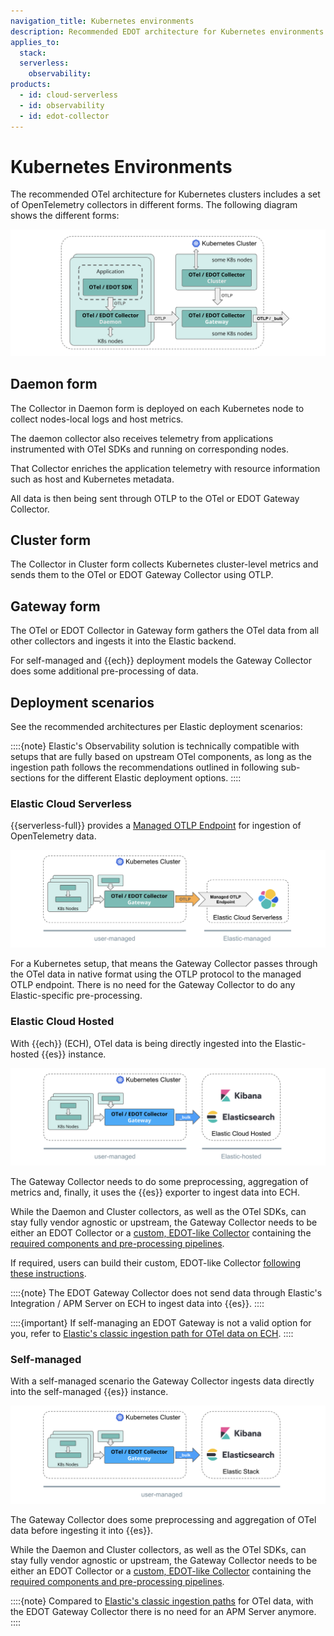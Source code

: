 ```yaml
---
navigation_title: Kubernetes environments
description: Recommended EDOT architecture for Kubernetes environments.
applies_to:
  stack:
  serverless:
    observability:
products:
  - id: cloud-serverless
  - id: observability
  - id: edot-collector
---
```


# Kubernetes Environments

The recommended OTel architecture for Kubernetes clusters includes a set of OpenTelemetry collectors in different forms. The following diagram shows the different forms:

![K8s-Cluster](../images/arch-k8s-cluster.png)

## Daemon form

The Collector in Daemon form is deployed on each Kubernetes node to collect nodes-local logs and host metrics.

The daemon collector also receives telemetry from applications instrumented with OTel SDKs and running on corresponding nodes.

That Collector enriches the application telemetry with resource information such as host and Kubernetes metadata.

All data is then being sent through OTLP to the OTel or EDOT Gateway Collector.

## Cluster form

The Collector in Cluster form collects Kubernetes cluster-level metrics and sends them to the OTel or EDOT Gateway Collector using OTLP.

## Gateway form

The OTel or EDOT Collector in Gateway form gathers the OTel data from all other collectors and ingests it into the Elastic backend.

For self-managed and {{ech}} deployment models the Gateway Collector does some additional pre-processing of data.

## Deployment scenarios

See the recommended architectures per Elastic deployment scenarios:

::::{note}
Elastic's Observability solution is technically compatible with setups that are fully based on upstream OTel components, as long as the ingestion path follows the recommendations outlined in following sub-sections for the different Elastic deployment options.
::::

### Elastic Cloud Serverless

{{serverless-full}} provides a [Managed OTLP Endpoint](/reference/motlp.md) for ingestion of OpenTelemetry data.

![K8s-Serverless](../images/arch-k8s-serverless.png)

For a Kubernetes setup, that means the Gateway Collector passes through the OTel data in native format using the OTLP protocol to the managed OTLP endpoint. There is no need for the Gateway Collector to do any Elastic-specific pre-processing.

### Elastic Cloud Hosted

With {{ech}} (ECH), OTel data is being directly ingested into the Elastic-hosted {{es}} instance.

![K8s-ECH](../images/arch-k8s-ech.png)

The Gateway Collector needs to do some preprocessing, aggregation of metrics and, finally, it uses the {{es}} exporter to ingest data into ECH.

While the Daemon and Cluster collectors, as well as the OTel SDKs, can stay fully vendor agnostic or upstream, the Gateway Collector needs to be either an EDOT Collector or a [custom, EDOT-like Collector](/reference/edot-collector/custom-collector.md) containing the
[required components and pre-processing pipelines](/reference/edot-collector/config/default-config-k8s.md#direct-ingestion-into-elasticsearch).

If required, users can build their custom, EDOT-like Collector [following these instructions](/reference/edot-collector/custom-collector.md).

::::{note}
The EDOT Gateway Collector does not send data through Elastic's Integration / APM Server on ECH to ingest data into {{es}}.
::::

::::{important}
If self-managing an EDOT Gateway is not a valid option for you, refer to [Elastic's classic ingestion path for OTel data on ECH](docs-content://solutions/observability/apm/use-opentelemetry-with-apm.md).
::::

### Self-managed

With a self-managed scenario the Gateway Collector ingests data directly into the self-managed {{es}} instance.

![K8s-self-managed](../images/arch-k8s-self-managed.png)

The Gateway Collector does some preprocessing and aggregation of OTel data before ingesting it into {{es}}.

While the Daemon and Cluster collectors, as well as the OTel SDKs, can stay fully vendor agnostic or upstream, the Gateway Collector needs to be either an EDOT Collector or a [custom, EDOT-like Collector](/reference/edot-collector/custom-collector.md) containing the [required components and pre-processing pipelines](/reference/edot-collector/config/default-config-k8s.md#direct-ingestion-into-elasticsearch).

::::{note}
Compared to [Elastic's classic ingestion paths](docs-content://solutions/observability/apm/use-opentelemetry-with-apm.md) for OTel data, with the EDOT Gateway Collector there is no need for an APM Server anymore.
::::
